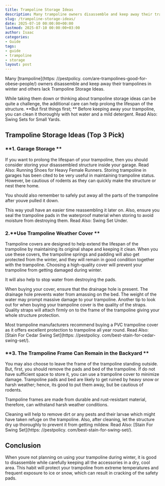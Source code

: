 ```yaml
---
title: Trampoline Storage Ideas
description: Many trampoline owners disassemble and keep away their trampolines in winter and others lack Trampoline Storage Ideas. While taking them down or thinking...
slug: /trampoline-storage-ideas/
date: 2025-07-10 00:00:00+00:00
lastmod: 2025-07-10 00:00:00+03:00
author: Isaac
categories:
- Guide
tags:
- guide
- trampoline
- storage
layout: post
---
```


Many [trampoline](https: //pestpolicy. com/are-trampolines-good-for-obese-people/) owners disassemble and keep away their trampolines in winter and others lack Trampoline Storage Ideas.

While taking them down or thinking about trampoline storage ideas can be quite a challenge, the additional care can help prolong the lifespan of the structure. **But first things first; ** Before keeping away your trampoline, you can clean it thoroughly with hot water and a mild detergent. Read Also: Swing Sets for Small Yards.

##  Trampoline Storage Ideas (Top 3 Pick)

###  **1. Garage Storage **

If you want to prolong the lifespan of your trampoline, then you should consider storing your disassembled structure inside your garage. Read Also: Running Shoes for Heavy Female Runners. Storing trampoline in garages has been cited to be very useful in maintaining trampoline status. However, be cautious of rodents as they can quickly make the structure or nest there home.

You should also remember to safely put away all the parts of the trampoline after youve pulled it down.

This way youll have an easier time reassembling it later on. Also, ensure you seal the trampoline pads in the waterproof material when storing to avoid moisture from destroying them. Read Also: Swing Set Under.

###  2.**Use Trampoline Weather Cover **

Trampoline covers are designed to help extend the lifespan of the trampoline by maintaining its original shape and keeping it clean. When you use these covers, the trampoline springs and padding will also get protected from the winter, and they will remain in good condition together with the trampoline. Choosing a high-quality cover will prevent your trampoline from getting damaged during winter.

It will also help to stop water from destroying the pads.

When buying your cover, ensure that the drainage hole is present. The drainage hole prevents water from amassing on the bed. The weight of the water may prompt massive damage to your trampoline. Another tip to look out for when buying your trampoline cover is the quality of the straps. Quality straps will attach firmly on to the frame of the trampoline giving your whole structure protection.

Most trampoline manufacturers recommend buying a PVC trampoline cover as it offers excellent protection to trampoline all year round. Read Also: [Stain For Cedar Swing Set](https: //pestpolicy. com/best-stain-for-cedar-swing-set/).

###  **3. The Trampoline Frame Can Remain in the Backyard **

You may also choose to leave the frame of the trampoline standing outside. But, first, you should remove the pads and bed of the trampoline. If do not have sufficient space to store it, you can use a trampoline cover to minimize damage. Trampoline pads and bed are likely to get ruined by heavy snow or harsh weather; hence, its good to put them away, but be cautious of rodents.

Trampoline frames are made from durable and rust-resistant material, therefore, can withstand harsh weather conditions.

Cleaning will help to remove dirt or any pests and their larvae which might have taken refuge on the trampoline. Also, after cleaning, let the structure dry up thoroughly to prevent it from getting mildew. Read Also: [Stain For Swing Set](https: //pestpolicy. com/best-stain-for-swing-set/).

##  Conclusion

When youre not planning on using your trampoline during winter, it is good to disassemble while carefully keeping all the accessories in a dry, cool area. This habit will protect your trampoline from extreme temperatures and frequent exposure to ice or snow, which can result in cracking of the safety pads.
